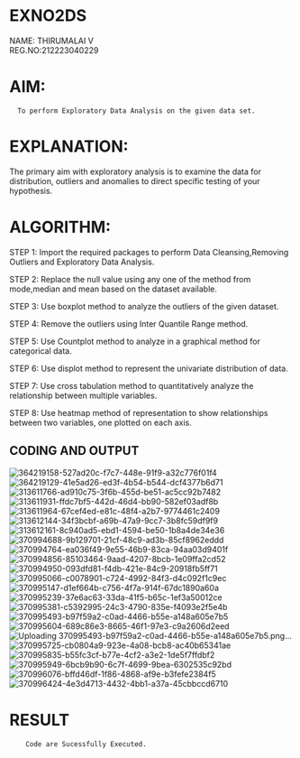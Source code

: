 # EXNO2DS
NAME: THIRUMALAI V </br>
REG.NO:212223040229</br>
# AIM:
      To perform Exploratory Data Analysis on the given data set.
      
# EXPLANATION:
  The primary aim with exploratory analysis is to examine the data for distribution, outliers and anomalies to direct specific testing of your hypothesis.
  
# ALGORITHM:
STEP 1: Import the required packages to perform Data Cleansing,Removing Outliers and Exploratory Data Analysis.

STEP 2: Replace the null value using any one of the method from mode,median and mean based on the dataset available.

STEP 3: Use boxplot method to analyze the outliers of the given dataset.

STEP 4: Remove the outliers using Inter Quantile Range method.

STEP 5: Use Countplot method to analyze in a graphical method for categorical data.

STEP 6: Use displot method to represent the univariate distribution of data.

STEP 7: Use cross tabulation method to quantitatively analyze the relationship between multiple variables.

STEP 8: Use heatmap method of representation to show relationships between two variables, one plotted on each axis.

## CODING AND OUTPUT
![364219158-527ad20c-f7c7-448e-91f9-a32c776f01f4](https://github.com/user-attachments/assets/630b2847-1631-4736-bb3b-e1d8340bf7fb)
![364219129-41e5ad26-ed3f-4b54-b544-dcf4377b6d71](https://github.com/user-attachments/assets/3df0c010-eff4-4621-8e16-e44a26d2c970)
![313611766-ad910c75-3f6b-455d-be51-ac5cc92b7482](https://github.com/user-attachments/assets/577e9f63-7143-4ba0-b22f-b834020f4629)
![313611931-ffdc7bf5-442d-46d4-bb90-582ef03adf8b](https://github.com/user-attachments/assets/49c42d50-5cd6-4358-b54f-22c85a111ba4)
![313611964-67cef4ed-e81c-48f4-a2b7-9774461c2409](https://github.com/user-attachments/assets/21ac6f4d-a2f4-49fa-882e-043193c6ee38)
![313612144-34f3bcbf-a69b-47a9-9cc7-3b8fc59df9f9](https://github.com/user-attachments/assets/86064365-0b2a-4014-9875-d244f6a41671)
![313612161-8c940ad5-ebd1-4594-be50-1b8a4de34e36](https://github.com/user-attachments/assets/59c0d1dd-0126-4169-b63e-8fced4d58e62)
![370994688-9b129701-21cf-48c9-ad3b-85cf8962eddd](https://github.com/user-attachments/assets/364b8cc8-1e55-4d26-80d8-bb16353d7db4)
![370994764-ea036f49-9e55-46b9-83ca-94aa03d9401f](https://github.com/user-attachments/assets/65207bcd-6049-483d-a595-cec4e5787e81)
![370994856-85103464-9aad-4207-8bcb-1e09ffa2cd52](https://github.com/user-attachments/assets/b4e12ac2-acf5-4766-9073-eb9858cdee70)
![370994950-093dfd81-f4db-421e-84c9-20918fb5ff71](https://github.com/user-attachments/assets/79a6554c-dc77-4e88-8e2b-360ab97c74ac)
![370995066-c0078901-c724-4992-84f3-d4c092f1c9ec](https://github.com/user-attachments/assets/87f281c0-0991-4091-925c-75b482a8650b)
![370995147-d1ef664b-c756-4f7a-914f-67dc1890a60a](https://github.com/user-attachments/assets/65051d2d-e503-49a7-9b5e-ca71c99db301)
![370995239-37e6ac63-33da-41f5-b65c-1ef3a50012ce](https://github.com/user-attachments/assets/96ae8b36-a2dd-4122-b7fd-6d83e7e73c42)
![370995381-c5392995-24c3-4790-835e-f4093e2f5e4b](https://github.com/user-attachments/assets/ecb3f83c-fc86-42d4-b4e8-48eeeae011e6)
![370995493-b97f59a2-c0ad-4466-b55e-a148a605e7b5](https://github.com/user-attachments/assets/5474e9c6-6100-463f-b458-788197295852)
![370995604-689c86e3-8665-46f1-97e3-c9a2606d2eed](https://github.com/user-attachments/assets/01b25bc4-149e-4deb-9a3e-8f244b9e439b)
![Uploading 370995493-b97f59a2-c0ad-4466-b55e-a148a605e7b5.png…]()
![370995725-cb0804a9-923e-4a08-bcb8-ac40b65341ae](https://github.com/user-attachments/assets/d01cf0e0-8f6f-448f-8d3a-c28ea44161b1)
![370995835-b55fc3cf-b77e-4cf2-a3e2-1de5f7ffdbf2](https://github.com/user-attachments/assets/4a301496-2b74-479e-be78-ab4cb8cba5b3)
![370995949-6bcb9b90-6c7f-4699-9bea-6302535c92bd](https://github.com/user-attachments/assets/6a43ddd1-210a-409e-8acd-494d0c87c8e4)
![370996076-bffd46df-1f86-4868-af9e-b3fefe2384f5](https://github.com/user-attachments/assets/caaf0fc1-2e2c-47a2-b56f-b1d36525fb5b)
![370996424-4e3d4713-4432-4bb1-a37a-45cbbccd6710](https://github.com/user-attachments/assets/b01e0cef-4c04-4be1-8bab-aa8d009d2beb)

# RESULT
        Code are Sucessfully Executed.
